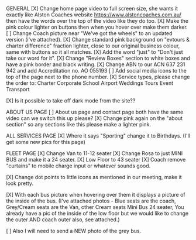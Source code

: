 GENERAL
[X] Change home page video to full screen size, she wants it exactly like Alston Coaches website https://www.alstoncoaches.com.au/ then have the words over the top of the video like they do too.
[X] Make the pink colour lighter on buttons then when you hover over make them darker.
[ ] Change Coach picture near "We've got the wheels" to an updated version (i've attached).
[X] Change standard pink background on "evtours & charter difference" fraction lighter, close to our original business colour, same with buttons so it all matches.
[X] Add the word "just" to "Don't just take our word for it".
[X] Change "Review Boxes" section to white boxes and have a pink border and black writing.
[X] Change ABN to our ACN 637 231 942 and add Accreditation no. AO 055193
[ ] Add social media icons to the top of the page next to the phone number.
[X] Service types, please change the order to:
Charter
Corporate
School
Airport
Weddings
Tours
Event Transport

[X] Is it possible to take off dark mode from the site??

ABOUT US PAGE
[ ] About us page and contact page both have the same video can we switch this up please?
[X] Change pink again on the "about section" so any sections like this please make a lighter pink.

ALL SERVICES PAGE
[X] Where it says "Sporting" change it to Birthdays. (I'll get some new pics for this page)

FLEET PAGE
[X] Change Van to 11-12 seater
[X] Change Rosa to just MINI BUS and make it a 24 seater.
[X] Low Floor to 43 seater
[X] Coach remove "curtains" to mobile charge input or whatever sounds good.

[X] Change dot points to little icons as mentioned in our meeting, make it look pretty.

[X] With each bus picture when hovering over them it displays a picture of the inside of the bus.
(I've attached photos - Blue seats are the coach, Grey/Cream seats are the Van, other Cream seats Mini Bus 24 seater,
You already have a pic of the inside of the low floor but we would like to change the outer AND coach outer also, see attached.)

[ ] Also I will need to send a NEW photo of the grey bus.

